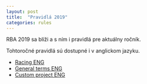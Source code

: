 ```yaml
---
layout: post
title:  "Pravidlá 2019"
categories: rules
---
```

RBA 2019 sa blíži a s ním i pravidlá pre aktuálny ročník.

Tohtoročné pravidlá sú dostupné i v anglickom jazyku.
* [Racing ENG](/pdf/eng/2019-Racing-en.pdf) 
* [General terms ENG](/pdf/eng/General-terms-en.pdf) 
* [Custom project ENG](/pdf/eng/VM_2018_ENG.pdf) 
